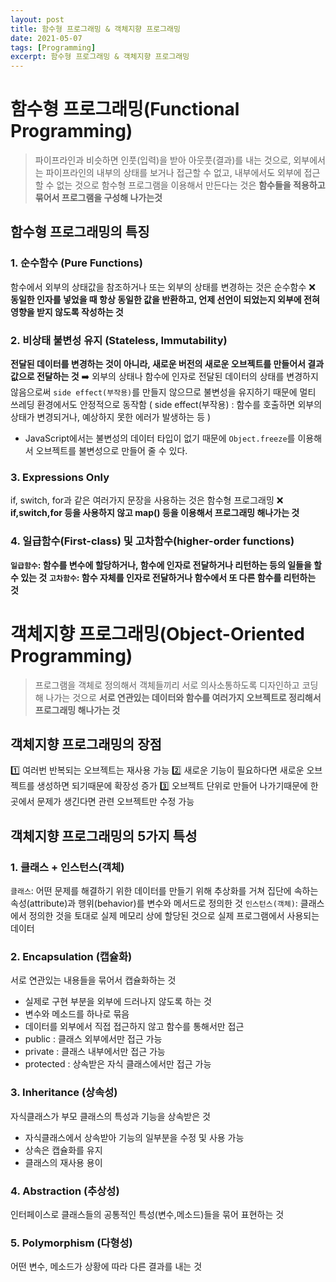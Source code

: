 ```yaml
---
layout: post
title: 함수형 프로그래밍 & 객체지향 프로그래밍
date: 2021-05-07
tags: [Programming]
excerpt: 함수형 프로그래밍 & 객체지향 프로그래밍
---
```


# 함수형 프로그래밍(Functional Programming)

> 파이프라인과 비슷하면 인풋(입력)을 받아 아웃풋(결과)를 내는 것으로, 외부에서는 파이프라인의 내부의 상태를 보거나 접근할 수 없고, 내부에서도 외부에 접근할 수 없는 것으로
> 함수형 프로그램을 이용해서 만든다는 것은 **함수들을 적용하고 묶어서 프로그램을 구성해 나가는것**

## 함수형 프로그래밍의 특징

### 1. 순수함수 (Pure Functions)

함수에서 외부의 상태값을 참조하거나 또는 외부의 상태를 변경하는 것은 순수함수 ❌
**동일한 인자를 넣었을 때 항상 동일한 값을 반환하고, 언제 선언이 되었는지 외부에 전혀 영향을 받지 않도록 작성하는 것**

### 2. 비상태 불변성 유지 (Stateless, Immutability)

**전달된 데이터를 변경하는 것이 아니라, 새로운 버전의 새로운 오브젝트를 만들어서 결과값으로 전달하는 것**
➡️ 외부의 상태나 함수에 인자로 전달된 데이터의 상태를 변경하지 않음으로써 `side effect(부작용)`를 만들지 않으므로 불변성을 유지하기 때문에 멀티 쓰레딩 환경에서도 안정적으로 동작함
( side effect(부작용) : 함수를 호출하면 외부의 상태가 변경되거나, 예상하지 못한 에러가 발생하는 등 )

- JavaScript에서는 불변성의 데이터 타입이 없기 때문에 `Object.freeze`를 이용해서 오브젝트를 불변성으로 만들어 줄 수 있다.

### 3. Expressions Only

if, switch, for과 같은 여러가지 문장을 사용하는 것은 함수형 프로그래밍 ❌
**if,switch,for 등을 사용하지 않고 map() 등을 이용해서 프로그래밍 해나가는 것**

### 4. 일급함수(First-class) 및 고차함수(higher-order functions)

**`일급함수`: 함수를 변수에 할당하거나, 함수에 인자로 전달하거나 리턴하는 등의 일들을 할 수 있는 것**
**`고차함수`: 함수 자체를 인자로 전달하거나 함수에서 또 다른 함수를 리턴하는 것**

# 객체지향 프로그래밍(Object-Oriented Programming)

> 프로그램을 객체로 정의해서 객체들끼리 서로 의사소통하도록 디자인하고 코딩해 나가는 것으로
> **서로 연관있는 데이터와 함수를 여러가지 오브젝트로 정리해서 프로그래밍 해나가는 것**

## 객체지향 프로그래밍의 장점

1️⃣ 여러번 반복되는 오브젝트는 재사용 가능
2️⃣ 새로운 기능이 필요하다면 새로운 오브젝트를 생성하면 되기때문에 확장성 증가
3️⃣ 오브젝트 단위로 만들어 나가기때문에 한 곳에서 문제가 생긴다면 관련 오브젝트만 수정 가능

## 객체지향 프로그래밍의 5가지 특성

### 1. 클래스 + 인스턴스(객체)

`클래스`: 어떤 문제를 해결하기 위한 데이터를 만들기 위해 추상화를 거쳐 집단에 속하는 속성(attribute)과 행위(behavior)를 변수와 메서드로 정의한 것
`인스턴스(객체)`: 클래스에서 정의한 것을 토대로 실제 메모리 상에 할당된 것으로 실제 프로그램에서 사용되는 데이터

### 2. Encapsulation (캡슐화)

서로 연관있는 내용들을 묶어서 캡슐화하는 것

- 실제로 구현 부분을 외부에 드러나지 않도록 하는 것
- 변수와 메소드를 하나로 묶음
- 데이터를 외부에서 직접 접근하지 않고 함수를 통해서만 접근
- public : 클래스 외부에서만 접근 가능
- private : 클래스 내부에서만 접근 가능
- protected : 상속받은 자식 클래스에서만 접근 가능

### 3. Inheritance (상속성)

자식클래스가 부모 클래스의 특성과 기능을 상속받은 것

- 자식클래스에서 상속받아 기능의 일부분을 수정 및 사용 가능
- 상속은 캡슐화를 유지
- 클래스의 재사용 용이

### 4. Abstraction (추상성)

인터페이스로 클래스들의 공통적인 특성(변수,메소드)들을 묶어 표현하는 것

### 5. Polymorphism (다형성)

어떤 변수, 메소드가 상황에 따라 다른 결과를 내는 것
